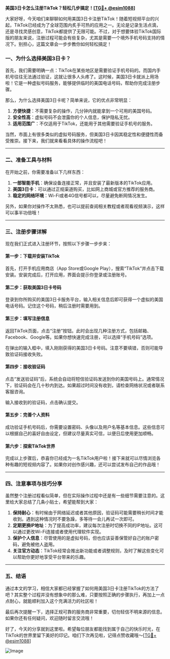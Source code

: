 **美国3日卡怎么注册TikTok？轻松几步搞定！[[TG💪+ @esim1088](https://t.me/s/esim1088)]**

大家好呀，今天咱们来聊聊如何用美国3日卡注册TikTok！随着短视频平台的兴起，TikTok已经成为了全球范围内炙手可热的应用之一。无论是记录生活点滴，还是寻找灵感创意，TikTok都提供了无限可能。不过，对于想要体验TikTok国际版的朋友来说，注册过程可能会有些复杂，尤其是需要一个境外手机号码支持的情况下。别担心，这篇文章会一步步教你如何轻松搞定！

### **一、为什么选择美国3日卡？**

首先，我们需要明确一点：TikTok在某些地区是需要验证手机号码的。而国内手机号往往无法通过验证，这就让很多人头疼了。这时候，美国3日卡就派上用场啦！它是一种虚拟号码服务，能够提供临时的美国电话号码，帮助你完成注册步骤。

那么，为什么选择美国3日卡呢？简单来说，它的优点非常明显：

1. **方便快捷**：不需要复杂的操作，几分钟内就能拿到一个可用的美国号码。
2. **安全性高**：虚拟号码不会泄露你的个人信息，保护隐私无忧。
3. **适用范围广**：不仅适用于TikTok，还能用于其他需要验证手机号的服务。

当然，市面上有很多类似的虚拟号码服务，但美国3日卡因其稳定性和便捷性而备受推崇。接下来，我们就来看看具体的操作流程吧！

---

### **二、准备工具与材料**

在开始之前，你需要准备以下几样东西：

1. **一部智能手机**：确保设备连接正常，并且安装了最新版本的TikTok应用。
2. **美国3日卡**：可以通过正规渠道购买，比如网上商城或官方推荐的服务商。
3. **稳定的网络环境**：Wi-Fi或者4G信号都可以，尽量避免断网情况发生。

另外，如果你对操作不太熟悉，也可以提前查阅相关教程或者观看视频演示，这样可以事半功倍哦！

---

### **三、注册步骤详解**

现在我们正式进入注册环节，按照以下步骤一步步来：

#### **第一步：下载并安装TikTok**
首先，打开手机应用商店（App Store或Google Play），搜索“TikTok”并点击下载安装。安装完成后，打开应用，界面会提示你登录或注册账号。

#### **第二步：获取美国3日卡号码**
登录到你所购买的美国3日卡服务平台，输入相关信息后即可获得一个虚拟的美国电话号码。记住这个号码，稍后注册时需要用到。

#### **第三步：填写注册信息**
返回TikTok页面，点击“注册”按钮。此时会出现几种注册方式，包括邮箱、Facebook、Google等。如果你想快速完成注册，可以选择“手机号码”选项。

在弹出的输入框中，填入刚刚获得的美国3日卡号码。注意不要填错，否则可能导致验证码接收失败。

#### **第四步：接收验证码**
点击“发送验证码”后，系统会自动将短信验证码发送到你的美国号码上。通常情况下，验证码会在几十秒内到达。如果超过时间没有收到，请检查网络状况或者联系客服咨询。

输入接收到的验证码，点击确认提交。

#### **第五步：完善个人资料**
成功验证手机号码后，你需要设置密码、头像以及用户名等基本信息。这些信息可以根据自己的喜好自由设定，但建议尽量真实可信，以便日后使用更加顺畅。

#### **第六步：探索TikTok世界**
完成以上步骤后，恭喜你已经成为一名TikTok用户啦！接下来就可以尽情浏览各种有趣的短视频内容了。如果你对创作感兴趣，还可以尝试发布自己的作品哦！

---

### **四、注意事项与技巧分享**

虽然整个注册过程看似简单，但在实际操作过程中还是有一些细节需要注意的。这里给大家总结了几条小贴士，希望能帮到大家：

1. **保持耐心**：有时候由于网络延迟或者其他原因，验证码可能需要稍长时间才能收到。遇到这种情况时不要急躁，多等待一会儿再试一次即可。
2. **定期更换IP地址**：为了提高成功率，建议每次注册时切换不同的IP地址。这可以通过更改Wi-Fi连接或者使用代理软件实现。
3. **保护个人信息**：尽管使用的是虚拟号码，但也应该妥善保管好自己的账户密码，避免被他人盗用。
4. **关注官方动态**：TikTok经常会推出新功能或者调整规则，及时了解这些变化可以帮助你更好地享受平台带来的乐趣。

---

### **五、结语**

通过本文的学习，相信大家都已经掌握了如何用美国3日卡注册TikTok的方法了吧？其实整个过程并没有想象中的那么难，只要按照正确的步骤执行，再加上一点点耐心，就能顺利加入这个充满活力的社区啦！

最后再次提醒一下，选择正规可靠的服务商非常重要，切勿轻信不明来源的信息。如果你还有任何疑问，欢迎随时留言交流哦！

好了，今天的分享就到这里啦。希望每位朋友都能找到属于自己的快乐时光，在TikTok的世界里留下美好的印记。咱们下次再见啦，记得点赞收藏哦～[[TG💪+ @esim1088](https://t.me/s/esim1088)] 

![Image](https://i.postimg.cc/4NQfJmqS/Snipaste-2025-05-13-00-14-12.png)